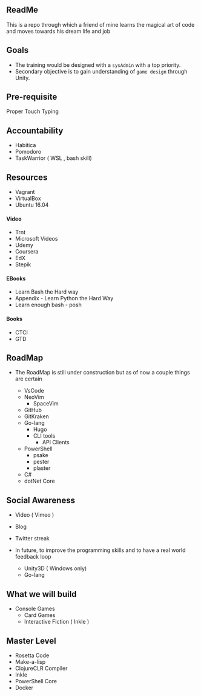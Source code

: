 ## ReadMe 

This is a repo through which a friend of mine learns the magical art of code and moves towards his dream life and job


## Goals

- The training would be designed with a `sysAdmin` with a top priority.
- Secondary objective is to gain understanding of `game design` through Unity. 

## Pre-requisite
Proper Touch Typing 

## Accountability

- Habitica
- Pomodoro
- TaskWarrior ( WSL , bash skill) 

## Resources

- Vagrant 
- VirtualBox
- Ubuntu 16.04


#### Video 
- Trnt
- Microsoft Videos 
- Udemy
- Coursera
- EdX
- Stepik


#### EBooks
- Learn Bash the Hard way
- Appendix - Learn Python the Hard Way
- Learn enough bash - posh

#### Books
- CTCI 
- GTD 


## RoadMap
- The RoadMap is still under construction but as of now a couple things are certain

    - VsCode
    - NeoVim 
        - SpaceVim
    - GitHub 
    - GitKraken
    - Go-lang 
        - Hugo 
        - CLI tools
            - API Clients
    - PowerShell
        - psake 
        - pester
        - plaster
    - C#
    - dotNet Core 

## Social Awareness 
    
- Video ( Vimeo )
- Blog
- Twitter streak



- In future, to improve the programming skills and to have a real world feedback loop 
    - Unity3D ( Windows only)
    - Go-lang


## What we will build

- Console Games 
    - Card Games
    - Interactive Fiction ( Inkle )


## Master Level

- Rosetta Code
- Make-a-lisp
- ClojureCLR Compiler
- Inkle
- PowerShell Core
- Docker
